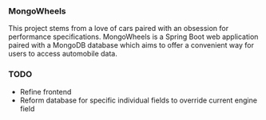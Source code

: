 ### MongoWheels

This project stems from a love of cars paired with an obsession for performance specifications. MongoWheels is a Spring Boot web application paired with a MongoDB database which aims to offer a convenient way for users to access automobile data.

### TODO
- Refine frontend
- Reform database for specific individual fields to override current engine field
